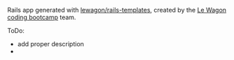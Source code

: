 Rails app generated with [lewagon/rails-templates](https://github.com/lewagon/rails-templates), created by the [Le Wagon coding bootcamp](https://www.lewagon.com) team.

ToDo:
- add proper description
-
